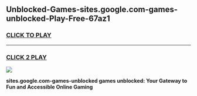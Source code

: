 
## Unblocked-Games-sites.google.com-games-unblocked-Play-Free-67az1
<h3>
<a href="https://premium76.site?title=sites.google.com-games-unblocked&ref=17A">CLICK TO PLAY</a></h3>
<hr>

<h3>
<a href="https://premium76.site?title=sites.google.com-games-unblocked&ref=17A">CLICK 2 PLAY</a>
  
</h3>

<a href="https://premium76.site?title=sites.google.com-games-unblocked&ref=17A"><img src="https://clearcache.store/games.png"></a>


**sites.google.com-games-unblocked games unblocked: Your Gateway to Fun and Accessible Online Gaming**
